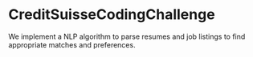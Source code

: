 # CreditSuisseCodingChallenge

We implement a NLP algorithm to parse resumes and job listings to find appropriate matches and preferences.
